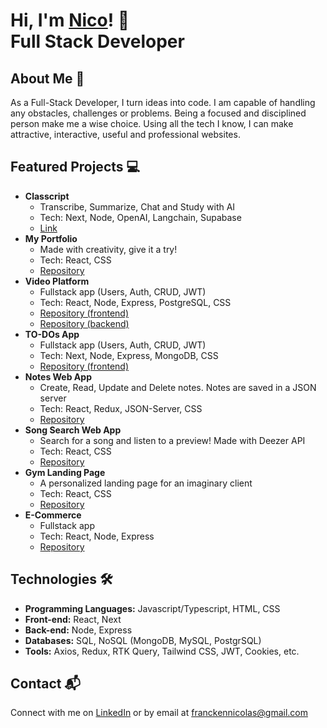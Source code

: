 # Hi, I'm <a href="https://www.linkedin.com/in/nicolas-francken">Nico<a/>! 👋 </br> <b>Full Stack Developer</b>

## About Me 🚀
As a Full-Stack Developer, I turn ideas into code. I am capable of handling any obstacles, challenges or problems. Being a focused and disciplined person make me a wise choice. Using all the tech I know, I can make attractive, interactive, useful and professional websites.

## Featured Projects 💻
- <b>Classcript</b>
  - Transcribe, Summarize, Chat and Study with AI
  - Tech: Next, Node, OpenAI, Langchain, Supabase
  - [Link](https://www.classcript.com/)
- <b>My Portfolio</b>
  - Made with creativity, give it a try!
  - Tech: React, CSS
  - [Repository](https://github.com/NicolasFrancken/Portfolio)
- <b>Video  Platform</b>
  - Fullstack app (Users, Auth, CRUD, JWT)
  - Tech: React, Node, Express, PostgreSQL, CSS
  - [Repository (frontend)](https://github.com/NicolasFrancken/NicaVideo-Frontend)
  - [Repository (backend)](https://github.com/NicolasFrancken/NicaVideo-Backend)
- <b>TO-DOs App</b>
  - Fullstack app (Users, Auth, CRUD, JWT)
  - Tech: Next, Node, Express, MongoDB, CSS
  - [Repository (frontend)](https://github.com/NicolasFrancken/TO-DOs-Frontend)
- <b>Notes Web App</b>
  - Create, Read, Update and Delete notes. Notes are saved in a JSON server
  - Tech: React, Redux, JSON-Server, CSS
  - [Repository](https://github.com/NicolasFrancken/NoteCloud)
- <b>Song Search Web App</b>
  - Search for a song and listen to a preview! Made with Deezer API
  - Tech: React, CSS
  - [Repository](https://github.com/NicolasFrancken/Songy)
- <b>Gym Landing Page</b>
  - A personalized landing page for an imaginary client
  - Tech: React, CSS
  - [Repository](https://github.com/NicolasFrancken/GYMATE)
- <b>E-Commerce</b>
  - Fullstack app
  - Tech: React, Node, Express
  - [Repository](https://github.com/NicolasFrancken/ShoppingPage)

## Technologies 🛠️

- <b>Programming Languages:</b> Javascript/Typescript, HTML, CSS
- <b>Front-end:</b> React, Next
- <b>Back-end:</b> Node, Express
- <b>Databases:</b> SQL, NoSQL (MongoDB, MySQL, PostgrSQL)
- <b>Tools:</b> Axios, Redux, RTK Query, Tailwind CSS, JWT, Cookies, etc.

## Contact 📬
Connect with me on [LinkedIn](https://www.linkedin.com/in/nicolas-francken) or by email at franckennicolas@gmail.com




